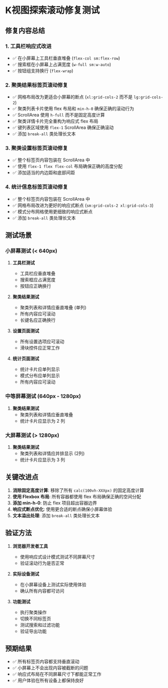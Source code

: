 # K视图探索滚动修复测试

## 修复内容总结

### 1. 工具栏响应式改进
- ✅ 在小屏幕上工具栏垂直堆叠 (`flex-col sm:flex-row`)
- ✅ 搜索框在小屏幕上占满宽度 (`w-full sm:w-auto`)
- ✅ 按钮组支持换行 (`flex-wrap`)

### 2. 聚类结果标签页滚动修复
- ✅ 网格布局改为更适合小屏幕的断点 (`xl:grid-cols-2` 而不是 `lg:grid-cols-2`)
- ✅ 聚类列表卡片使用 flex 布局和 `min-h-0` 确保正确的滚动行为
- ✅ ScrollArea 使用 `h-full` 而不是固定高度计算
- ✅ 聚类详情卡片完全重构为响应式 flex 布局
- ✅ 键列表区域使用 `flex-1` ScrollArea 确保正确滚动
- ✅ 添加 `break-all` 类处理长文本

### 3. 聚类设置标签页滚动修复
- ✅ 整个标签页内容包装在 ScrollArea 中
- ✅ 使用 `flex-1 flex flex-col` 布局确保正确的高度分配
- ✅ 添加适当的内边距和底部间距

### 4. 统计信息标签页滚动修复
- ✅ 整个标签页内容包装在 ScrollArea 中
- ✅ 网格布局改进为更好的响应式断点 (`sm:grid-cols-2 xl:grid-cols-3`)
- ✅ 模式分布网格使用更细致的响应式断点
- ✅ 添加 `break-all` 类处理长文本

## 测试场景

### 小屏幕测试 (< 640px)
1. **工具栏测试**
   - 工具栏应垂直堆叠
   - 搜索框应占满宽度
   - 按钮应正确换行

2. **聚类结果测试**
   - 聚类列表和详情应垂直堆叠 (单列)
   - 所有内容应可滚动
   - 长键名应正确换行

3. **设置页面测试**
   - 所有设置选项应可滚动
   - 滑块控件应正常工作

4. **统计页面测试**
   - 统计卡片应单列显示
   - 模式分布应单列显示
   - 所有内容应可滚动

### 中等屏幕测试 (640px - 1280px)
1. **聚类结果测试**
   - 聚类列表和详情应垂直堆叠
   - 统计卡片应显示为 2 列

### 大屏幕测试 (> 1280px)
1. **聚类结果测试**
   - 聚类列表和详情应并排显示 (2列)
   - 统计卡片应显示为 3 列

## 关键改进点

1. **消除固定高度计算**: 移除了所有 `calc(100vh-XXXpx)` 的固定高度计算
2. **使用 Flexbox 布局**: 所有容器都使用 flex 布局确保正确的空间分配
3. **添加 min-h-0**: 防止 flex 项目超出容器边界
4. **响应式断点优化**: 使用更合适的断点确保小屏幕体验
5. **文本溢出处理**: 添加 `break-all` 类处理长文本

## 验证方法

1. **浏览器开发者工具**
   - 使用响应式设计模式测试不同屏幕尺寸
   - 验证滚动行为是否正常

2. **实际设备测试**
   - 在小屏幕设备上测试实际使用体验
   - 确认所有内容都可访问

3. **功能测试**
   - 执行聚类操作
   - 切换不同标签页
   - 测试搜索和过滤功能
   - 验证导出功能

## 预期结果

- ✅ 所有标签页内容都支持垂直滚动
- ✅ 小屏幕上不会出现内容被截断的问题
- ✅ 响应式布局在不同屏幕尺寸下都能正常工作
- ✅ 用户体验在所有设备上都保持良好